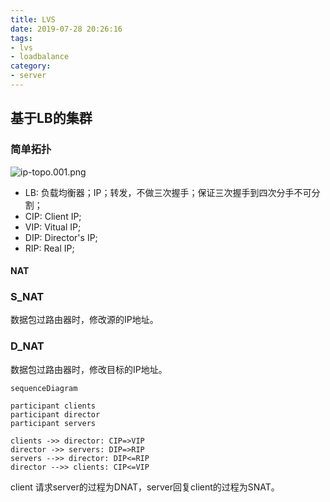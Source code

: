 ```yaml
---
title: LVS
date: 2019-07-28 20:26:16
tags:
- lvs
- loadbalance
category:
- server 
---
```



## 基于LB的集群
###  简单拓扑

![ip-topo.001.png](ip-topo.001.png)

* LB: 负载均衡器；IP；转发，不做三次握手；保证三次握手到四次分手不可分割；
* CIP: Client IP;
* VIP: Vitual IP;
* DIP: Director's IP;
* RIP: Real IP;

#### NAT
### S_NAT
数据包过路由器时，修改源的IP地址。

### D_NAT
数据包过路由器时，修改目标的IP地址。


```mermaid
sequenceDiagram

participant clients
participant director
participant servers

clients ->> director: CIP=>VIP
director ->> servers: DIP=>RIP
servers -->> director: DIP<=RIP
director -->> clients: CIP<=VIP
```

client 请求server的过程为DNAT，server回复client的过程为SNAT。